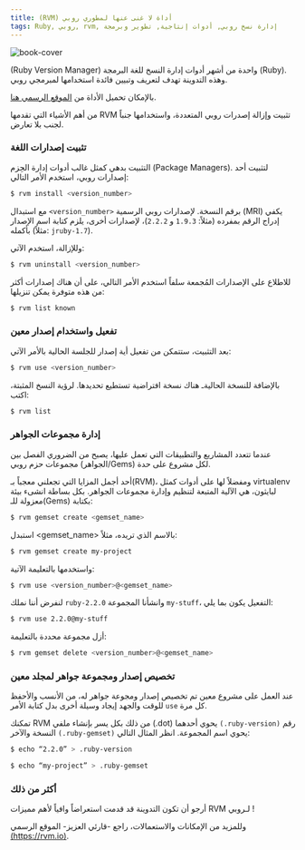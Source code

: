 ```yaml
---
title: (RVM) أداة لا غنى عنها لمطوري روبي
tags: Ruby, روبي, rvm, إدارة نسخ روبي, أدوات إنتاجية, تطوير وبرمجة
---
```


<img src="{{ site.baseurl }}/public/images/rvm-logo.png" class="post-image" alt="book-cover" />

(Ruby Version Manager) واحدة من أشهر أدوات إدارة النسخ للغة البرمجة (Ruby).
وهذه التدوينة تهدف لتعريف وتبيين فائدة استخدامها لمبرمجي روبي.

بالإمكان تحميل الأداة من [الموقع الرسمي هنا](https://rvm.io).

من أهم الأشياء التي تقدمها RVM تثبيت وإزالة إصدرات روبي المتعددة، واستخدامها جنباً لجنب بلا تعارض.

### **تثبيت إصدارات اللغة**

التثبيت بدهي كمثل غالب أدوات إدارة الحِزم (Package Managers). لتثبيت أحد إصدارات روبي، استخدم الأمر التالي:

```sh
$ rvm install <version_number>
```

<!-- post-excerpt -->

مع استبدال `<version_number>` برقم النسخة. لإصدارات روبي الرسمية (MRI) يكفي إدراج الرقم بمفرده (مثلاً: `1.9.3` و `2.2.2`)، لإصدارات أخرى، يلزم كتابة اسم الإصدار بأكمله (مثلاً: `jruby-1.7`).

وللإزالة، استخدم الآتي:

```sh
$ rvm uninstall <version_number>
```

للاطلاع على الإصدارات المُجمعة سلفاً استخدم الأمر التالي، على أن هناك إصدارات أكثر من هذه متوفرة يمكن تنزيلها:

```sh
$ rvm list known
```

### **تفعيل واستخدام إصدار معين**

بعد التثبيت، ستتمكن من تفعيل أية إصدار للجلسة الحالية بالأمر الآتي:

```sh
$ rvm use <version_number>
```
بالإضافة للنسخة الحاليةـ هناك نسخة افتراضية تستطيع تحديدها. لرؤية النسخ المثبتة، اكتب:

```sh
$ rvm list
```

### **إدارة مجموعات الجواهر**

عندما تتعدد المشاريع والتطبيقات التي تعمل عليها، يصبح من الضروري الفصل بين  مجموعات حزم روبي (الجواهر/Gems) لكل مشروع على حدة.

أحد أجمل المزايا التي تجعلني معجباً بـ(RVM)، ومفضلاً لها على أدوات كمثل virtualenv لبايثون، هي الآلية المتبعة لتنظيم وإدارة مجموعات الجواهر. بكل بساطة انشىء بيئة معزولة للـ(Gems) بكتابة:

```sh
$ rvm gemset create <gemset_name>
```

استبدل <gemset_name> بالاسم الذي تريده، مثلاً:

```sh
$ rvm gemset create my-project
```

واستخدمها بالتعليمة الآتية:

```sh
$ rvm use <version_number>@<gemset_name>
```

لنفرض أننا نملك `ruby-2.2.0` وانشأنا المجموعة `my-stuff`، التفعيل يكون بما يلي:

```sh
$ rvm use 2.2.0@my-stuff
```

أزل مجموعة محددة بالتعليمة:

```sh
$ rvm gemset delete <version_number>@<gemset_name>
```

### **تخصيص إصدار ومجموعة جواهر لمجلد معين**

عند العمل على مشروع معين تم تخصيص إصدار ومجوعة جواهر له، من الأنسب والأحفظ للوقت والجهد إيجاد وسيلة أخرى بدل كتابة الأمر `use` كل مرة.

تمكنك RVM من ذلك بكل يسر بإنشاء ملفي (.dot) يحوي أحدهما `(.ruby-version)` رقم النسخة والآخر `(.ruby-gemset)` يحوي اسم المجموعة. انظر المثال التالي:

```sh
$ echo “2.2.0” > .ruby-version
```

```sh
$ echo “my-project” > .ruby-gemset
```

### **أكثر من ذلك**

أرجو أن تكون التدوينة قد قدمت استعراضاً وافياً لأهم مميزات RVM لـروبي !

وللمزيد من الإمكانات والاستعمالات، راجع -قارئي العزيز- الموقع الرسمي [(https://rvm.io)](https://rvm.io).
